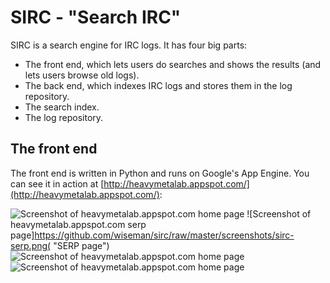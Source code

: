SIRC - "Search IRC"
===================

SIRC is a search engine for IRC logs.  It has four big parts:

* The front end, which lets users do searches and shows the results (and lets users browse old logs).
* The back end, which indexes IRC logs and stores them in the log repository.
* The search index.
* The log repository.


The front end
-------------

The front end is written in Python and runs on Google's App Engine.
You can see it in action at
[http://heavymetalab.appspot.com/](http://heavymetalab.appspot.com/):

![Screenshot of heavymetalab.appspot.com home page](https://github.com/wiseman/sirc/raw/master/screenshots/sirc-home.png "Home page")
![Screenshot of heavymetalab.appspot.com serp page]https://github.com/wiseman/sirc/raw/master/screenshots/sirc-serp.png( "SERP page")
![Screenshot of heavymetalab.appspot.com home page](https://github.com/wiseman/sirc/raw/master/screenshots/sirc-log.png "Log page")
![Screenshot of heavymetalab.appspot.com home page](https://github.com/wiseman/sirc/raw/master/screenshots/sirc-browse.png "Browsing page")
